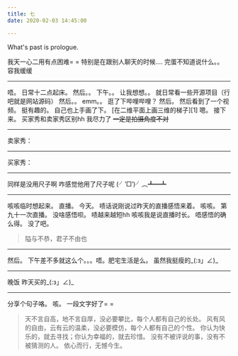 ```yaml
---
title: 七
date: 2020-02-03 14:45:00

---
```

What's past is prologue.

<!--more-->

我天一心二用有点困难= =
特别是在跟别人聊天的时候....
完蛋不知道说什么。。
容我缓缓


----------
唔。
日常十二点起床。
然后。。
下午。。
让我想想。。
就日常看一些开源项目（行吧就是网站源码）
然后。。
emm。。
逛了下哔哩哔哩？
然后。
然后看到了一个视频。
挺有趣的。
自己也上手画了下。
[在二维平面上画三维的梯子][1]
嗯。
接下来。
买家秀和卖家秀区别hh
我尽力了
~~一定是拍摄角度不对~~


----------
卖家秀：


----------
买家秀：


----------
同样是没用尺子啊
咋感觉他用了尺子呢
(╯‵□′)╯︵┻━┻


----------
咳咳临时想起来。
直播。
今天。
啧话说刚说过昨天的直播感悟来着。
咳咳。
第九十一次直播。
没啥感悟呗。
啧越来越短hh
咳咳我是说直播时长。
唔感悟的确么得。
没了吧。

> 隘与不恭，君子不由也


----------
然后。
下午差不多就这么个。。。唔。肥宅生活是么。
虽然我挺瘦的_(:з」∠)_




----------
晚饭
昨天买的_(:з」∠)_


----------
分享个句子咯。
咳。
一段文字好了= =

> 天不言自高，地不言自厚，没必要攀比，每个人都有自己的长处。
> 风有风的自由，云有云的温柔，没必要模仿，每个人都有自己的个性。
> 你认为快乐的，就去寻找；你认为幸福的，就去珍惜。
> 没有不被评说的事，没有不被猜测的人。
> 依心而行，无憾今生。
